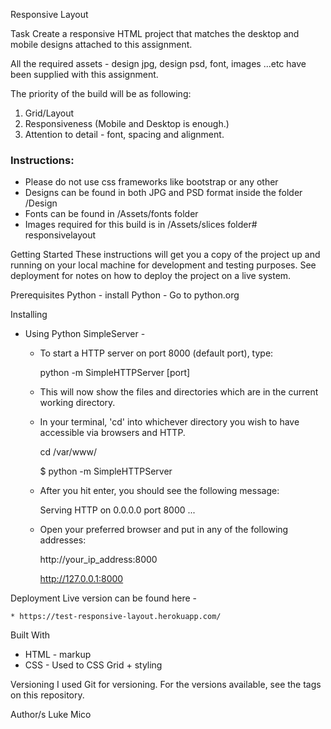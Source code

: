 Responsive Layout

Task
Create a responsive HTML project that matches the desktop and mobile designs attached to this assignment.

All the required assets - design jpg, design psd, font, images ...etc have been supplied with this assignment.

The priority of the build will be as following:
1. Grid/Layout
2. Responsiveness (Mobile and Desktop is enough.)
3. Attention to detail - font, spacing and alignment.

### Instructions:
+ Please do not use css frameworks like bootstrap or any other
+ Designs can be found in both JPG and PSD format inside the folder /Design
+ Fonts can be found in /Assets/fonts folder
+ Images required for this build is in /Assets/slices folder# responsivelayout


Getting Started
These instructions will get you a copy of the project up and running on your local machine for development and testing purposes. See deployment for notes on how to deploy the project on a live system.


Prerequisites
	Python - install Python - Go to python.org


Installing
* Using Python SimpleServer -         
	
	- To start a HTTP server on port 8000 (default port), type:
		
		python -m SimpleHTTPServer [port]

	- This will now show the files and directories which are in the current working directory. 
	
	- In your terminal, 'cd' into whichever directory you wish to have accessible via browsers and HTTP.
		
		cd /var/www/

		$ python -m SimpleHTTPServer
	
	- After you hit enter, you should see the following message:

		Serving HTTP on 0.0.0.0 port 8000 ...

	- Open your preferred browser and put in any of the following addresses:

		http://your_ip_address:8000
 
		http://127.0.0.1:8000


Deployment
Live version can be found here -  

	* https://test-responsive-layout.herokuapp.com/ 

		
Built With
* HTML - markup
* CSS - Used to CSS Grid + styling 


Versioning
I used Git for versioning. For the versions available, see the tags on this repository.

Author/s
Luke Mico

